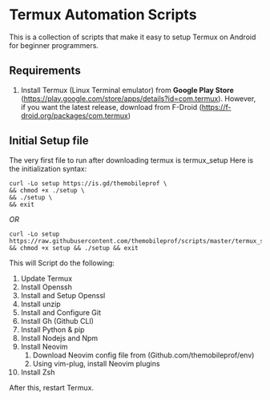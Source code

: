 # Termux Automation Scripts

This is a collection of scripts that make 
it easy to setup Termux on Android for 
beginner programmers.

## Requirements
1. Install Termux (Linux Terminal emulator) from **Google Play Store** 
(https://play.google.com/store/apps/details?id=com.termux).
However, if you want the latest release, download
from F-Droid (https://f-droid.org/packages/com.termux)

## Initial Setup file
The very first file to run after downloading 
termux is termux_setup
Here is the initialization syntax:
```
curl -Lo setup https://is.gd/themobileprof \
&& chmod +x ./setup \
&& ./setup \
&& exit
```
*OR*
```
curl -Lo setup https://raw.githubusercontent.com/themobileprof/scripts/master/termux_setup && chmod +x setup && ./setup && exit
```
This will Script do the following:
1. Update Termux
1. Install Openssh
1. Install and Setup Openssl
1. Install unzip
1. Install and Configure Git
1. Install Gh (Github CLI)
1. Install Python & pip
1. Install Nodejs and Npm
1. Install Neovim 
    1. Download Neovim config file from (Github.com/themobileprof/env)
    1. Using vim-plug, install Neovim plugins
1. Install Zsh

After this, restart Termux.
